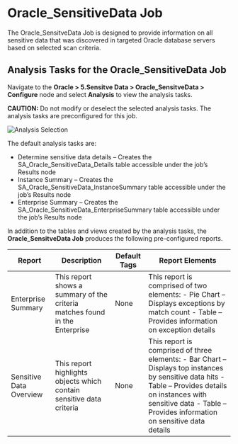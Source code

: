 # Oracle_SensitiveData Job

The Oracle_SensitveData Job is designed to provide information on all sensitive data that was
discovered in targeted Oracle database servers based on selected scan criteria.

## Analysis Tasks for the Oracle_SensitiveData Job

Navigate to the **Oracle > 5.Sensitve Data > Oracle_SensitveData > Configure** node and select
**Analysis** to view the analysis tasks.

**CAUTION:** Do not modify or deselect the selected analysis tasks. The analysis tasks are
preconfigured for this job.

![Analysis Selection](/img/product_docs/accessanalyzer/11.6/solutions/databases/oracle/sensitivedata/jobgroup44.webp)

The default analysis tasks are:

- Determine sensitive data details – Creates the SA_Oracle_SensitiveData_Details table accessible
  under the job’s Results node
- Instance Summary – Creates the SA_Oracle_SensitiveData_InstanceSummary table accessible under the
  job’s Results node
- Enterprise Summary – Creates the SA_Oracle_SensitiveData_EnterpriseSummary table accessible under
  the job’s Results node

In addition to the tables and views created by the analysis tasks, the **Oracle_SensitveData Job**
produces the following pre-configured reports.

| Report                  | Description                                                                 | Default Tags | Report Elements                                                                                                                                                                                                              |
| ----------------------- | --------------------------------------------------------------------------- | ------------ | ---------------------------------------------------------------------------------------------------------------------------------------------------------------------------------------------------------------------------- |
| Enterprise Summary      | This report shows a summary of the criteria matches found in the Enterprise | None         | This report is comprised of two elements: - Pie Chart – Displays exceptions by match count - Table – Provides information on exception details                                                                               |
| Sensitive Data Overview | This report highlights objects which contain sensitive data criteria        | None         | This report is comprised of three elements: - Bar Chart – Displays top instances by sensitive data hits - Table – Provides details on instances with sensitive data - Table – Provides information on sensitive data details |
